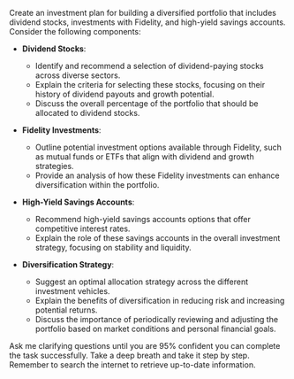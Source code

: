 Create an investment plan for building a diversified portfolio that includes dividend stocks, investments with Fidelity, and high-yield savings accounts. Consider the following components:

- **Dividend Stocks**: 
  - Identify and recommend a selection of dividend-paying stocks across diverse sectors.
  - Explain the criteria for selecting these stocks, focusing on their history of dividend payouts and growth potential.
  - Discuss the overall percentage of the portfolio that should be allocated to dividend stocks.

- **Fidelity Investments**:
  - Outline potential investment options available through Fidelity, such as mutual funds or ETFs that align with dividend and growth strategies.
  - Provide an analysis of how these Fidelity investments can enhance diversification within the portfolio.

- **High-Yield Savings Accounts**:
  - Recommend high-yield savings accounts options that offer competitive interest rates.
  - Explain the role of these savings accounts in the overall investment strategy, focusing on stability and liquidity.

- **Diversification Strategy**:
  - Suggest an optimal allocation strategy across the different investment vehicles.
  - Explain the benefits of diversification in reducing risk and increasing potential returns.
  - Discuss the importance of periodically reviewing and adjusting the portfolio based on market conditions and personal financial goals.

Ask me clarifying questions until you are 95% confident you can complete the task successfully. Take a deep breath and take it step by step. Remember to search the internet to retrieve up-to-date information.